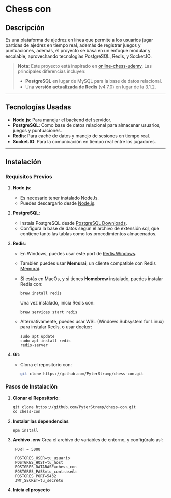 # Chess con

## Descripción

Es una plataforma de ajedrez en línea que permite a los usuarios jugar partidas de ajedrez en tiempo real, además de registrar juegos y puntuaciones, además, el proyecto se basa en un enfoque modular y escalable, aprovechando tecnologías PostgreSQL, Redis, y Socket.IO.

> **Nota**: Este proyecto está inspirado en [online-chess-udemy](https://github.com/codingexpert1999/online-chess-udemy). Las principales diferencias incluyen:
> - **PostgreSQL** en lugar de MySQL para la base de datos relacional.
> - Una **versión actualizada de Redis** (v4.7.0) en lugar de la 3.1.2.

---

## Tecnologías Usadas

- **Node.js**: Para manejar el backend del servidor.
- **PostgreSQL**: Como base de datos relacional para almacenar usuarios, juegos y puntuaciones.
- **Redis**: Para caché de datos y manejo de sesiones en tiempo real.
- **Socket.IO**: Para la comunicación en tiempo real entre los jugadores.

---

## Instalación

### Requisitos Previos

1. **Node.js**:
   - Es necesario tener instalado NodeJs.
   - Puedes descargarlo desde [Node.js](https://nodejs.org/).

2. **PostgreSQL**:
   - Instala PostgreSQL desde [PostgreSQL Downloads](https://www.postgresql.org/download/).
   - Configura la base de datos según el archivo de extensión sql, que contiene tanto las tablas como los procedimientos almacenados.

3. **Redis**:
   - En Windows, puedes usar este port de [Redis Windows](https://github.com/microsoftarchive/redis).
   - También puedes usar **Memurai**, un cliente compatible con Redis [Memurai](https://www.memurai.com/).
   - Si estás en MacOs, y si tienes **Homebrew** instalado, puedes instalar Redis con:
     ```
     brew install redis
     ```
     Una vez instalado, inicia Redis con:
     ```
     brew services start redis
     ```
     
   - Alternativamente, puedes usar WSL (Windows Subsystem for Linux) para instalar Redis, o usar docker:
     ```
     sudo apt update
     sudo apt install redis
     redis-server
     ```

4. **Git**:
   - Clona el repositorio con:
     ```bash
     git clone https://github.com/PyterStramp/chess-con.git
     ```

### Pasos de Instalación

1. **Clonar el Repositorio**:
   ```
   git clone https://github.com/PyterStramp/chess-con.git
   cd chess-con
   ```
2. **Instalar las dependencias**
   ```
   npm install
   ```
3. **Archivo .env**
   Crea el archivo de variables de entorno, y configúralo así:
   ```
    PORT = 5000

    POSTGRES_USER=tu_usuario
    POSTGRES_HOST=tu_host
    POSTGRES_DATABASE=chess_con
    POSTGRES_PASS=tu_contraseña
    POSTGRES_PORT=5432
    JWT_SECRET=tu_secreto
   ```
4. **Inicia el proyecto**
